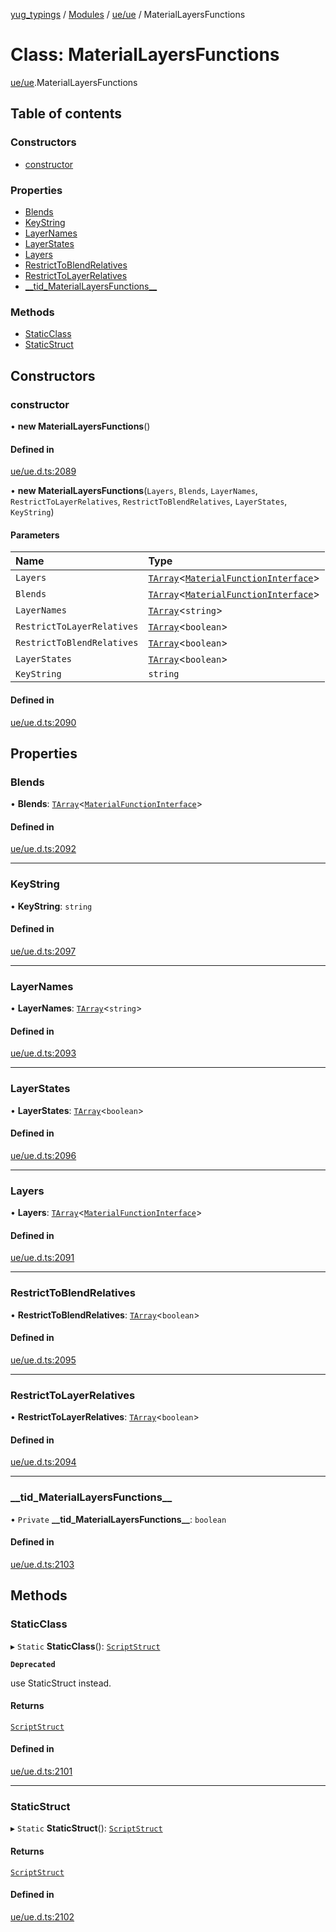 [yug_typings](../README.md) / [Modules](../modules.md) / [ue/ue](../modules/ue_ue.md) / MaterialLayersFunctions

# Class: MaterialLayersFunctions

[ue/ue](../modules/ue_ue.md).MaterialLayersFunctions

## Table of contents

### Constructors

- [constructor](ue_ue.MaterialLayersFunctions.md#constructor)

### Properties

- [Blends](ue_ue.MaterialLayersFunctions.md#blends)
- [KeyString](ue_ue.MaterialLayersFunctions.md#keystring)
- [LayerNames](ue_ue.MaterialLayersFunctions.md#layernames)
- [LayerStates](ue_ue.MaterialLayersFunctions.md#layerstates)
- [Layers](ue_ue.MaterialLayersFunctions.md#layers)
- [RestrictToBlendRelatives](ue_ue.MaterialLayersFunctions.md#restricttoblendrelatives)
- [RestrictToLayerRelatives](ue_ue.MaterialLayersFunctions.md#restricttolayerrelatives)
- [\_\_tid\_MaterialLayersFunctions\_\_](ue_ue.MaterialLayersFunctions.md#__tid_materiallayersfunctions__)

### Methods

- [StaticClass](ue_ue.MaterialLayersFunctions.md#staticclass)
- [StaticStruct](ue_ue.MaterialLayersFunctions.md#staticstruct)

## Constructors

### constructor

• **new MaterialLayersFunctions**()

#### Defined in

[ue/ue.d.ts:2089](https://github.com/YugMetaverse/yug_typings/blob/25cad34/ue/ue.d.ts#L2089)

• **new MaterialLayersFunctions**(`Layers`, `Blends`, `LayerNames`, `RestrictToLayerRelatives`, `RestrictToBlendRelatives`, `LayerStates`, `KeyString`)

#### Parameters

| Name | Type |
| :------ | :------ |
| `Layers` | [`TArray`](../interfaces/ue_puerts.TArray.md)<[`MaterialFunctionInterface`](ue_ue.MaterialFunctionInterface.md)\> |
| `Blends` | [`TArray`](../interfaces/ue_puerts.TArray.md)<[`MaterialFunctionInterface`](ue_ue.MaterialFunctionInterface.md)\> |
| `LayerNames` | [`TArray`](../interfaces/ue_puerts.TArray.md)<`string`\> |
| `RestrictToLayerRelatives` | [`TArray`](../interfaces/ue_puerts.TArray.md)<`boolean`\> |
| `RestrictToBlendRelatives` | [`TArray`](../interfaces/ue_puerts.TArray.md)<`boolean`\> |
| `LayerStates` | [`TArray`](../interfaces/ue_puerts.TArray.md)<`boolean`\> |
| `KeyString` | `string` |

#### Defined in

[ue/ue.d.ts:2090](https://github.com/YugMetaverse/yug_typings/blob/25cad34/ue/ue.d.ts#L2090)

## Properties

### Blends

• **Blends**: [`TArray`](../interfaces/ue_puerts.TArray.md)<[`MaterialFunctionInterface`](ue_ue.MaterialFunctionInterface.md)\>

#### Defined in

[ue/ue.d.ts:2092](https://github.com/YugMetaverse/yug_typings/blob/25cad34/ue/ue.d.ts#L2092)

___

### KeyString

• **KeyString**: `string`

#### Defined in

[ue/ue.d.ts:2097](https://github.com/YugMetaverse/yug_typings/blob/25cad34/ue/ue.d.ts#L2097)

___

### LayerNames

• **LayerNames**: [`TArray`](../interfaces/ue_puerts.TArray.md)<`string`\>

#### Defined in

[ue/ue.d.ts:2093](https://github.com/YugMetaverse/yug_typings/blob/25cad34/ue/ue.d.ts#L2093)

___

### LayerStates

• **LayerStates**: [`TArray`](../interfaces/ue_puerts.TArray.md)<`boolean`\>

#### Defined in

[ue/ue.d.ts:2096](https://github.com/YugMetaverse/yug_typings/blob/25cad34/ue/ue.d.ts#L2096)

___

### Layers

• **Layers**: [`TArray`](../interfaces/ue_puerts.TArray.md)<[`MaterialFunctionInterface`](ue_ue.MaterialFunctionInterface.md)\>

#### Defined in

[ue/ue.d.ts:2091](https://github.com/YugMetaverse/yug_typings/blob/25cad34/ue/ue.d.ts#L2091)

___

### RestrictToBlendRelatives

• **RestrictToBlendRelatives**: [`TArray`](../interfaces/ue_puerts.TArray.md)<`boolean`\>

#### Defined in

[ue/ue.d.ts:2095](https://github.com/YugMetaverse/yug_typings/blob/25cad34/ue/ue.d.ts#L2095)

___

### RestrictToLayerRelatives

• **RestrictToLayerRelatives**: [`TArray`](../interfaces/ue_puerts.TArray.md)<`boolean`\>

#### Defined in

[ue/ue.d.ts:2094](https://github.com/YugMetaverse/yug_typings/blob/25cad34/ue/ue.d.ts#L2094)

___

### \_\_tid\_MaterialLayersFunctions\_\_

• `Private` **\_\_tid\_MaterialLayersFunctions\_\_**: `boolean`

#### Defined in

[ue/ue.d.ts:2103](https://github.com/YugMetaverse/yug_typings/blob/25cad34/ue/ue.d.ts#L2103)

## Methods

### StaticClass

▸ `Static` **StaticClass**(): [`ScriptStruct`](ue_ue.ScriptStruct.md)

**`Deprecated`**

use StaticStruct instead.

#### Returns

[`ScriptStruct`](ue_ue.ScriptStruct.md)

#### Defined in

[ue/ue.d.ts:2101](https://github.com/YugMetaverse/yug_typings/blob/25cad34/ue/ue.d.ts#L2101)

___

### StaticStruct

▸ `Static` **StaticStruct**(): [`ScriptStruct`](ue_ue.ScriptStruct.md)

#### Returns

[`ScriptStruct`](ue_ue.ScriptStruct.md)

#### Defined in

[ue/ue.d.ts:2102](https://github.com/YugMetaverse/yug_typings/blob/25cad34/ue/ue.d.ts#L2102)
